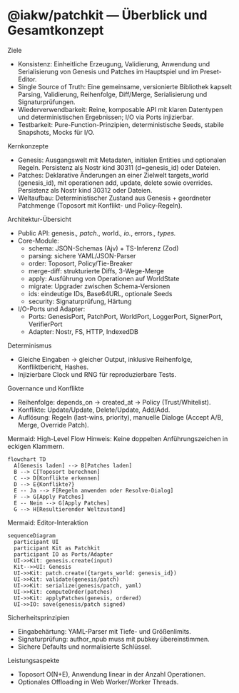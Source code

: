 # @iakw/patchkit — Überblick und Gesamtkonzept

Ziele
- Konsistenz: Einheitliche Erzeugung, Validierung, Anwendung und Serialisierung von Genesis und Patches im Hauptspiel und im Preset-Editor.
- Single Source of Truth: Eine gemeinsame, versionierte Bibliothek kapselt Parsing, Validierung, Reihenfolge, Diff/Merge, Serialisierung und Signaturprüfungen.
- Wiederverwendbarkeit: Reine, komposable API mit klaren Datentypen und deterministischen Ergebnissen; I/O via Ports injizierbar.
- Testbarkeit: Pure-Function-Prinzipien, deterministische Seeds, stabile Snapshots, Mocks für I/O.

Kernkonzepte
- Genesis: Ausgangswelt mit Metadaten, initialen Entities und optionalen Regeln. Persistenz als Nostr kind 30311 (d=genesis_id) oder Dateien.
- Patches: Deklarative Änderungen an einer Zielwelt targets_world (genesis_id), mit operationen add, update, delete sowie overrides. Persistenz als Nostr kind 30312 oder Dateien.
- Weltaufbau: Deterministischer Zustand aus Genesis + geordneter Patchmenge (Toposort mit Konflikt- und Policy-Regeln).

Architektur-Übersicht
- Public API: genesis.*, patch.*, world.*, io.*, errors.*, types.*
- Core-Module:
  - schema: JSON-Schemas (Ajv) + TS-Inferenz (Zod)
  - parsing: sichere YAML/JSON-Parser
  - order: Toposort, Policy/Tie-Breaker
  - merge-diff: strukturierte Diffs, 3-Wege-Merge
  - apply: Ausführung von Operationen auf WorldState
  - migrate: Upgrader zwischen Schema-Versionen
  - ids: eindeutige IDs, Base64URL, optionale Seeds
  - security: Signaturprüfung, Härtung
- I/O-Ports und Adapter:
  - Ports: GenesisPort, PatchPort, WorldPort, LoggerPort, SignerPort, VerifierPort
  - Adapter: Nostr, FS, HTTP, IndexedDB

Determinismus
- Gleiche Eingaben → gleicher Output, inklusive Reihenfolge, Konfliktbericht, Hashes.
- Injizierbare Clock und RNG für reproduzierbare Tests.

Governance und Konflikte
- Reihenfolge: depends_on → created_at → Policy (Trust/Whitelist).
- Konflikte: Update/Update, Delete/Update, Add/Add.
- Auflösung: Regeln (last-wins, priority), manuelle Dialoge (Accept A/B, Merge, Override Patch).

Mermaid: High-Level Flow
Hinweis: Keine doppelten Anführungszeichen in eckigen Klammern.

```mermaid
flowchart TD
  A[Genesis laden] --> B[Patches laden]
  B --> C[Toposort berechnen]
  C --> D[Konflikte erkennen]
  D --> E{Konflikte?}
  E -- Ja --> F[Regeln anwenden oder Resolve-Dialog]
  F --> G[Apply Patches]
  E -- Nein --> G[Apply Patches]
  G --> H[Resultierender Weltzustand]
```

Mermaid: Editor-Interaktion
```mermaid
sequenceDiagram
  participant UI
  participant Kit as Patchkit
  participant IO as Ports/Adapter
  UI->>Kit: genesis.create(input)
  Kit-->>UI: Genesis
  UI->>Kit: patch.create({targets_world: genesis_id})
  UI->>Kit: validate(genesis/patch)
  UI->>Kit: serialize(genesis/patch, yaml)
  UI->>Kit: computeOrder(patches)
  UI->>Kit: applyPatches(genesis, ordered)
  UI->>IO: save(genesis/patch signed)
```

Sicherheitsprinzipien
- Eingabehärtung: YAML-Parser mit Tiefe- und Größenlimits.
- Signaturprüfung: author_npub muss mit pubkey übereinstimmen.
- Sichere Defaults und normalisierte Schlüssel.

Leistungsaspekte
- Toposort O(N+E), Anwendung linear in der Anzahl Operationen.
- Optionales Offloading in Web Worker/Worker Threads.